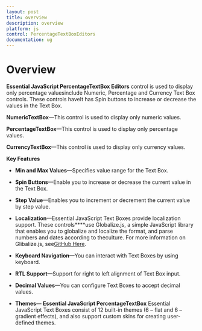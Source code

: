 ```yaml
---
layout: post
title: overview
description: overview
platform: js
control: PercentageTextBoxEditors 
documentation: ug
---
```


# Overview

**Essential JavaScript PercentageTextBox Editors** control is used to display only percentage valuesinclude Numeric, Percentage and Currency Text Box controls. These controls haveIt has Spin buttons to increase or decrease the values in the Text Box.

**NumericTextBox**—This control is used to display only numeric values.

**PercentageTextBox**—This control is used to display only percentage values.

**CurrencyTextBox**—This control is used to display only currency values.



**Key Features**

* **Min and Max Values**—Specifies value range for the Text Box.

* **Spin Buttons**—Enable you to increase or decrease the current value in the Text Box.

* **Step Value**—Enables you to increment or decrement the current value by step value.

* **Localization**—Essential JavaScript Text Boxes provide localization support. These controls****use Globalize.js, a simple JavaScript library that enables you to globalize and localize the format, and parse numbers and dates according to theculture. For more information on Glibalize.js, see[GitHub Here](https://github.com/jquery/globalize).

* **Keyboard Navigation**—You can interact with Text Boxes by using keyboard.

* **RTL Support**—Support for right to left alignment of Text Box input.

* **Decimal Values**—You can configure Text Boxes to accept decimal values.

* **Themes**— **Essential JavaScript PercentageTextBox** Essential JavaScript Text Boxes consist of 12 built-in themes (6 – flat and 6 – gradient effects), and also support custom skins for creating user-defined themes.



